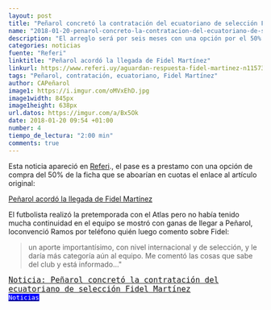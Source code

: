 ```yaml
---
layout: post
title: "Peñarol concretó la contratación del ecuatoriano de selección Fidel Martínez"
name: "2018-01-20-penarol-concreto-la-contratacion-del-ecuatoriano-de-seleccion-fidel-martinez"
description: "El arreglo será por seis meses con una opción por el 50% del pase que Peñarol  se lo pagaría al Atlas en cuotas. El pase aseguran esta hecho falta solo arreglar el papeleo"
categories: noticias
fuente: "Referi"
linktitle: "Peñarol acordó la llegada de Fidel Martínez"
linkurl: https://www.referi.uy/aguardan-respuesta-fidel-martinez-n1157386
tags: "Peñarol, contratación, ecuatoriano, Fidel Martínez"
author: CAPeñarol
image1: https://i.imgur.com/oMVxEhD.jpg
image1width: 845px
image1height: 638px
url.datos: https://imgur.com/a/Bx5Ok
date: 2018-01-20 09:54 +01:00
number: 4
tiempo_de_lectura: "2:00 min"
comments: true
---
```


Esta noticia apareció en [Referi](https://www.referi.uy)., el pase es a prestamo con una opción de compra del 50% de la ficha que se aboarían en cuotas el enlace al artículo original:
 
<a href="https://www.referi.uy/aguardan-respuesta-fidel-martinez-n1157386"><i class="fa fa-link" style="color:red;"></i><span> Peñarol acordó la llegada de Fidel Martínez</span></a>

El futbolista realizó la pretemporada con el Atlas pero no había tenido mucha continuidad en el equipo se mostró con ganas de llegar a Peñarol, loconvenció Ramos por teléfono quién luego comento sobre Fidel: 

<blockquote><p>un aporte importantísimo, con nivel internacional y de selección, y le daría más categoría aún al equipo. Me comentó las cosas que sabe del club y está informado..."</p></blockquote>
<!--![Fidel Martínez arregló con Peñarol](https://i.imgur.com/oMVxEhD.jpg){:style width="860px"}-->

<span style="font-family:monospace;font-size:1.1em;background:negro;color:white;" class="rounded"><a href="{{ site.url}}/Lanoticia-Peñarol-concreto-pase-de-ecuatoriano">Noticia: Peñarol concretó la contratación del ecuatoriano de selección Fidel Martínez</a></span><a href="{{ site.url}}/noticias"><span style="font-size:0.9em;color:white;background:blue;font-family:monospace;" class="rounded"><br><i class="fa fa-globe"></i>Noticias</span></a>

